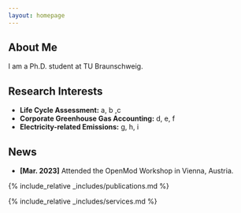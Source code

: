 ```yaml
---
layout: homepage
---
```


## About Me

I am a Ph.D. student at TU Braunschweig.

## Research Interests

- **Life Cycle Assessment:** a, b ,c
- **Corporate Greenhouse Gas Accounting:** d, e, f
- **Electricity-related Emissions:** g, h, i

## News

- **[Mar. 2023]** Attended the OpenMod Workshop in Vienna, Austria.

{% include_relative _includes/publications.md %}

{% include_relative _includes/services.md %}

